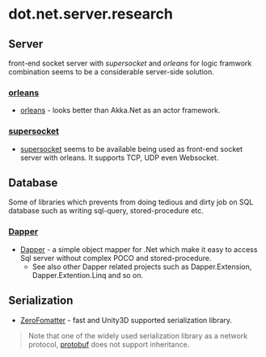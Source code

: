 # dot.net.server.research

## Server

front-end socket server with *supersocket* and *orleans* for logic framwork combination seems to be a considerable server-side solution.

### [orleans](https://github.com/dotnet/orleans)

* [orleans](https://github.com/dotnet/orleans) - looks better than Akka.Net as an actor framework.

### [supersocket](https://github.com/kerryjiang/SuperSocket)

* [supersocket](https://github.com/kerryjiang/SuperSocket) seems to be available  being used as front-end socket server with orleans. It supports TCP, UDP even Websocket.

## Database

Some of libraries which prevents from doing tedious and dirty job on SQL database such as writing sql-query, stored-procedure etc.

### [Dapper](https://github.com/StackExchange/dapper-dot-net)

* [Dapper](https://github.com/StackExchange/dapper-dot-net) - a simple object mapper for .Net which make it easy to access Sql server without complex POCO and stored-procedure.
  * See also other Dapper related projects such as Dapper.Extension, Dapper.Extention.Linq and so on.

## Serialization

* [ZeroFomatter](https://github.com/neuecc/ZeroFormatter) - fast and Unity3D supported serialization library.

> Note that one of the widely used serialization library as a network protocol, [protobuf](https://github.com/google/protobuf) does not support inheritance.
